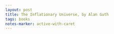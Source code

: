 ```yaml
---
layout: post
title: The Inflationary Universe, by Alan Guth
tags: books
notes-marker: active-with-caret
---
```

